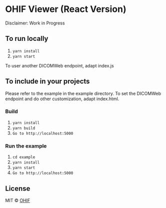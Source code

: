 # OHIF Viewer (React Version)

Disclaimer: Work in Progress

## To run locally

1. `yarn install`
1. `yarn start`

To user another DICOMWeb endpoint, adapt index.js

## To include in your projects

Please refer to the example in the example directory. To set the DICOMWeb endpoint and do other customization, adapt index.html.

### Build 
1. `yarn install`
1. `yarn build`
1. `Go to http://localhost:5000`

### Run the example 
1. `cd example`
1. `yarn install`
1. `yarn start`
1. `Go to http://localhost:5000`

## License

MIT © [OHIF](https://github.com/OHIF)